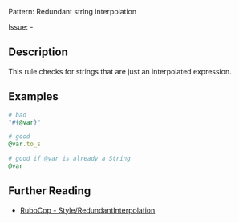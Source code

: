 Pattern: Redundant string interpolation

Issue: -

## Description

This rule checks for strings that are just an interpolated expression.

## Examples

```ruby
# bad
"#{@var}"

# good
@var.to_s

# good if @var is already a String
@var
```

## Further Reading

* [RuboCop - Style/RedundantInterpolation](https://docs.rubocop.org/rubocop/cops_style.html#styleredundantinterpolation)
